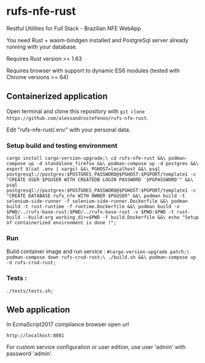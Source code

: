 # rufs-nfe-rust

Restful Utilities for Full Stack - Brazilian NFE WebApp

You need Rust + wasm-bindgen installed and PostgreSql server already running with your database.

Requires Rust version >= 1.63

Requires browser with support to dynamic ES6 modules (tested with Chrome versions >= 64)

## Containerized application

Open terminal and clone this repository with `git clone https://github.com/alexsandrostefenon/rufs-nfe-rust`.

Edit "rufs-nfe-rust/.env" with your personal data.

### Setup build and testing environment
`
cargo install cargo-version-upgrade;\
cd rufs-nfe-rust &&\
podman-compose up -d standalone_firefox &&\
podman-compose up -d postgres &&\
export $(cat .env | xargs) &&\
PGHOST=localhost &&\
psql postgresql://postgres:$POSTGRES_PASSWORD@$PGHOST:$PGPORT/template1 -c "CREATE USER $PGUSER WITH CREATEDB LOGIN PASSWORD '$PGPASSWORD'" &&\
psql postgresql://postgres:$POSTGRES_PASSWORD@$PGHOST:$PGPORT/template1 -c "CREATE DATABASE rufs_nfe WITH OWNER $PGUSER" &&\
podman build -t selenium-side-runner -f selenium-side-runner.Dockerfile &&\
podman build -t rust-runtime -f runtime.Dockerfile &&\
podman build -v $PWD/../rufs-base-rust:$PWD/../rufs-base-rust -v $PWD:$PWD -t rust-build --build-arg working_dir=$PWD -f build.Dockerfile &&\
echo "Setup of containerized environment is done !";
`

### Run

Build container image and run service :
`
#cargo-version-upgrade patch;\
podman-compose down rufs-crud-rust;\
./build.sh &&\
podman-compose up -d rufs-crud-rust;
`

### Tests :
`
./tests/tests.sh;
`

## Web application

In EcmaScript2017 compliance browser open url

`http://localhost:8081`

For custom service configuration or user edition, use user 'admin' with password 'admin'.
